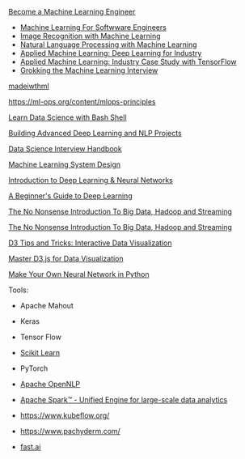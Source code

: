 [Become a Machine Learning Engineer](https://www.educative.io/path/become-a-machine-learning-engineer)
- [Machine Learning For Softwware Engineers](https://www.educative.io/module/ml-for-software-engineers)
- [Image Recognition with Machine Learning](https://www.educative.io/module/image-recognition-with-ml)
- [Natural Language Processing with Machine Learning](https://www.educative.io/module/nlp-with-ml)
- [Applied Machine Learning: Deep Learning for Industry](https://www.educative.io/module/applied-ml-deep-learning-for-industry)
- [Applied Machine Learning: Industry Case Study with TensorFlow](https://www.educative.io/module/applied-ml-industry-case-study)
- [Grokking the Machine Learning Interview](https://www.educative.io/module/grokking-ml-interview)

[madeiwthml](https://madewithml.com/#mlops)

https://ml-ops.org/content/mlops-principles

[Learn Data Science with Bash Shell](https://www.educative.io/courses/learn-data-science-with-bash-shell)

[Building Advanced Deep Learning and NLP Projects](https://www.educative.io/courses/building-advanced-deep-learning-nlp-projects)

[Data Science Interview Handbook](https://www.educative.io/courses/data-science-interview-handbook)

[Machine Learning System Design](https://www.educative.io/courses/machine-learning-system-design)

[Introduction to Deep Learning & Neural Networks](https://www.educative.io/courses/intro-deep-learning)

[A Beginner's Guide to Deep Learning](https://www.educative.io/courses/beginners-guide-to-deep-learning)

[The No Nonsense Introduction To Big Data, Hadoop and Streaming](https://www.educative.io/courses/intro-to-big-data-hadoop-streaming)

[The No Nonsense Introduction To Big Data, Hadoop and Streaming](https://www.educative.io/courses/intro-to-big-data-hadoop-streaming)

[D3 Tips and Tricks: Interactive Data Visualization](https://www.educative.io/courses/d3-tips-data-visualization)

[Master D3.js for Data Visualization](https://www.educative.io/courses/master-d3-data-visualization)

[Make Your Own Neural Network in Python](https://www.educative.io/courses/make-your-own-neural-network-in-python)

Tools:
- Apache Mahout

- Keras

- Tensor Flow

- [Scikit Learn](https://scikit-learn.org/stable/)

- PyTorch

- [Apache OpenNLP](https://opennlp.apache.org/)

- [Apache Spark™ - Unified Engine for large-scale data analytics](https://spark.apache.org/)

- https://www.kubeflow.org/

- https://www.pachyderm.com/

- [fast.ai](https://www.fast.ai/)
